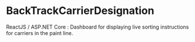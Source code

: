 # BackTrackCarrierDesignation
  ReactJS / ASP.NET Core : Dashboard for displaying live sorting instructions for carriers in the paint line.
